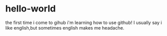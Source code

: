 # hello-world
the first time i come to gihub
i'm learning how to use github! I usually say i like english,but sometimes english makes me headache.
